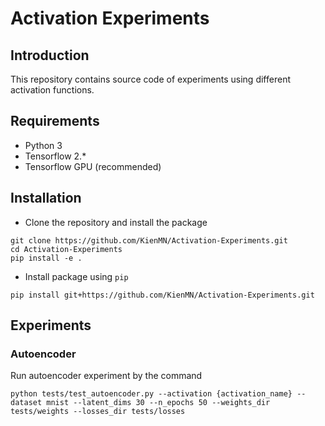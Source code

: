 # Activation Experiments

## Introduction
This repository contains source code of experiments using different activation functions.
## Requirements

- Python 3
- Tensorflow 2.*
- Tensorflow GPU (recommended)

## Installation
- Clone the repository and install the package
```
git clone https://github.com/KienMN/Activation-Experiments.git
cd Activation-Experiments
pip install -e .
```
- Install package using `pip`
```
pip install git+https://github.com/KienMN/Activation-Experiments.git
```

## Experiments
### Autoencoder
Run autoencoder experiment by the command
```
python tests/test_autoencoder.py --activation {activation_name} --dataset mnist --latent_dims 30 --n_epochs 50 --weights_dir tests/weights --losses_dir tests/losses
```